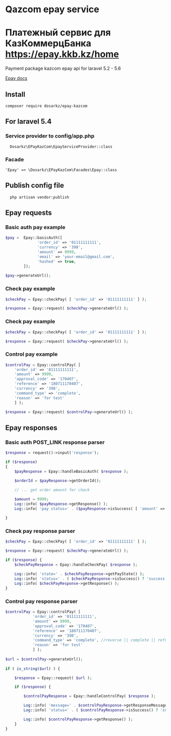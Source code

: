 # Qazcom epay service
# Платежный сервис для КазКоммерцБанка https://epay.kkb.kz/home

Payment package kazcom epay api for laravel 5.2 - 5.6

<a href="https://testpay.kkb.kz/doc/htm/">Epay docs</a>

## Install
```
composer require dosarkz/epay-kazcom
```

## For laravel 5.4 

### Service provider to config/app.php

```
  Dosarkz\EPayKazCom\EpayServiceProvider::class
```

### Facade 

``` 
'Epay' => \Dosarkz\EPayKazCom\Facades\Epay::class
```

## Publish config file 

```
  php artisan vendor:publish
```

## Epay requests

### Basic auth pay example
```php
$pay =  Epay::basicAuth([
              'order_id' => '01111111111',
              'currency' => '398',
              'amount' => 9999,
              'email' => 'your-email@gmail.com',
              'hashed' => true,
        ]);
          
$pay->generateUrl();
```

### Check pay example
```php
$checkPay = Epay::checkPay( [ 'order_id' => '01111111111' ] );

$response = Epay::request( $checkPay->generateUrl() );
```

### Check pay example
```php
$checkPay = Epay::checkPay( [ 'order_id' => '01111111111' ] );

$response = Epay::request( $checkPay->generateUrl() );
```

### Control pay example
```php
$controlPay = Epay::controlPay( [
    'order_id' => '01111111111',
    'amount' => 9999,
    'approval_code' => '170407',
    'reference' => '180711170407',
    'currency' => '398',
    'command_type' => 'complete', 
    'reason' => 'for test'
    ] );

$response = Epay::request( $controlPay->generateUrl() );
```

## Epay responses

### Basic auth POST_LINK response parser
```php
$response = request()->input('response');

if ($response)
{
    $payResponse = Epay::handleBasicAuth( $response );

    $orderId = $payResponse->getOrderId();

    // ... get order amount for check
    
    $amount = 9999;
    Log::info( $payResponse->getResponse() );
    Log::info( 'pay status=' . ($payResponse->isSuccess( [ 'amount' => $amount ] ) ? 'success' : 'fail') );

} 
```

### Check pay response parser
```php
$checkPay = Epay::checkPay( [ 'order_id' => '01111111111' ] );

$response = Epay::request( $checkPay->generateUrl() );

if ($response) {
    $checkPayResponse = Epay::handleCheckPay( $response );
    
    Log::info( 'state=' . $checkPayResponse->getPayState() );
    Log::info( 'status=' . ( $checkPayResponse->isSuccess() ? 'success' : 'fail' ));
    Log::info( $checkPayResponse->getResponse() );
}
```

### Control pay response parser
```php
$controlPay = Epay::controlPay( [
            'order_id' => '01111111111',
            'amount' => 9999,
            'approval_code' => '170407',
            'reference' => '180711170407',
            'currency' => '398',
            'command_type' => 'complete', //reverse || complete || refund
            'reason' => 'for test'
            ] );
            
$url = $controlPay->generateUrl();
            
if ( is_string($url) ) {

    $response = Epay::request( $url );

    if ($response) {

        $controlPayResponse = Epay::handleControlPay( $response );

        Log::info( 'message=' . $controlPayResponse->getResponseMessage() );
        Log::info( 'status=' . ( $controlPayResponse->isSuccess() ? 'success' : 'fail' ));

        Log::info( $controlPayResponse->getResponse() ); 
    } 
} 
```


   
